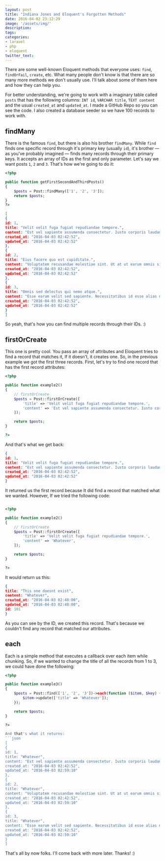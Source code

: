 ```yaml
---
layout: post
title: "Indiana Jones and Eloquent's Forgotten Methods"
date: 2016-04-02 23:12:29
image: '/assets/img/'
description:
tags:
categories:
- laravel
- php
- eloquent
twitter_text:
---
```


There are some well-known Eloquent methods that everyone uses: `find`, `findOrFail`, `create`, etc. What many people don't know is that there are so many more methods we don't usually use. I'll talk about some of them here and how they can help you.  

For better understanding, we're going to work with a imaginary table called `posts` that has the following columns: `INT id`, `VARCHAR title`, `TEXT content` and the usual `created_at` and `updated_at`. I made a GitHub Repo so you can see the code. I also created a database seeder so we have 100 records to work with.

## findMany  

There is the famous `find`, but there is also his brother `findMany`. While `find` finds one specific record through it's primary key (usually `id`), it's brother — as you've probably imagined — finds many records through their primary keys. It accepts an array of IDs as the first and only parameter. Let's say we want posts `1`, `2` and `3`. That's how we're going to do it:  

```php
<?php

public function getFirstSecondAndThirdPosts()
{
	$posts = Post::findMany(['1', '2', '3']);
	return $posts;
}
?>
```

```json
[
{
id: 1,
title: "Velit velit fuga fugiat repudiandae tempore.",
content: "Est vel sapiente assumenda consectetur. Iusto corporis laudantium aspernatur hic quo iure corrupti. Eaque alias quos maiores perferendis. Dolor veniam distinctio mollitia exercitationem.",
created_at: "2016-04-03 02:42:52",
updated_at: "2016-04-03 02:42:52"
},
{
id: 2,
title: "Eius facere quo est cupiditate.",
content: "Voluptatem recusandae molestiae sint. Ut at ut earum omnis sit totam. Sint hic voluptate autem.",
created_at: "2016-04-03 02:42:52",
updated_at: "2016-04-03 02:42:52"
},
{
id: 3,
title: "Omnis sed delectus qui nemo atque.",
content: "Esse earum velit sed sapiente. Necessitatibus id esse alias nemo est repellendus sapiente. Pariatur sunt distinctio totam culpa similique. Rem sed quo doloremque debitis voluptatibus neque.",
created_at: "2016-04-03 02:42:52",
updated_at: "2016-04-03 02:42:52"
}
]
```

So yeah, that's how you can find multiple records through their IDs. :)    

## firstOrCreate  

This one is pretty cool. You pass an array of attributes and Eloquent tries to find a record that matches it, If it doesn't, it creates one. So, in the previous example we got the first three records. First, let's try to find one record that has the first record attributes:  

```php
<?php

public function example2()
{
    // firstOrCreate
    $posts = Post::firstOrCreate([
        'title' => 'Velit velit fuga fugiat repudiandae tempore.',
        'content' => 'Est vel sapiente assumenda consectetur. Iusto corporis laudantium aspernatur hic quo iure corrupti. Eaque alias quos maiores perferendis. Dolor veniam distinctio mollitia exercitationem.',
    ]);

    return $posts;
}

?>
```

And that's what we get back:  

```json
{
id: 1,
title: "Velit velit fuga fugiat repudiandae tempore.",
content: "Est vel sapiente assumenda consectetur. Iusto corporis laudantium aspernatur hic quo iure corrupti. Eaque alias quos maiores perferendis. Dolor veniam distinctio mollitia exercitationem.",
created_at: "2016-04-03 02:42:52",
updated_at: "2016-04-03 02:42:52"
}
```

It returned us the first record because It did find a record that matched what we wanted. However, If we tried the following code:  

```php 

<?php 

public function example2()
{
    // firstOrCreate
    $posts = Post::firstOrCreate([
        'title' => 'Velit velit fuga fugiat repudiandae tempore.',
        'content' => 'Whatever',
    ]);

    return $posts;
}

?>

``` 

It would return us this:  

```json
{
title: "This one doesnt exist",
content: "Whatever",
created_at: "2016-04-03 02:48:00",
updated_at: "2016-04-03 02:48:00",
id: 101
}
```

As you can see by the ID, we created this record. That's because we couldn't find any record that matched our attributes.  

## each  

Each is a simple method that executes a callback over each item while chunking. So, if we wanted to change the title of all the records from 1 to 3, we could have done the following:

```php
<?php

public function example3()
{
    $posts = Post::find(['1', '2', '3'])->each(function ($item, $key) {
        $item->update(['title' => 'Whatever']);
    });

    return $posts;
}

?>  

And that's what it returns:   
```json
[
{
id: 1,
title: "Whatever",
content: "Est vel sapiente assumenda consectetur. Iusto corporis laudantium aspernatur hic quo iure corrupti. Eaque alias quos maiores perferendis. Dolor veniam distinctio mollitia exercitationem.",
created_at: "2016-04-03 02:42:52",
updated_at: "2016-04-03 02:59:10"
},
{
id: 2,
title: "Whatever",
content: "Voluptatem recusandae molestiae sint. Ut at ut earum omnis sit totam. Sint hic voluptate autem.",
created_at: "2016-04-03 02:42:52",
updated_at: "2016-04-03 02:59:10"
},
{
id: 3,
title: "Whatever",
content: "Esse earum velit sed sapiente. Necessitatibus id esse alias nemo est repellendus sapiente. Pariatur sunt distinctio totam culpa similique. Rem sed quo doloremque debitis voluptatibus neque.",
created_at: "2016-04-03 02:42:52",
updated_at: "2016-04-03 02:59:10"
}
]
```

That's all by now folks. I'll come back with more later. Thanks! :)